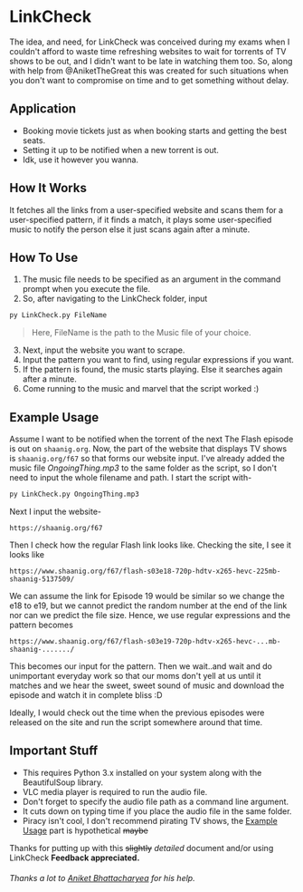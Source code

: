 # LinkCheck
The idea, and need, for LinkCheck was conceived during my exams when I couldn't afford to waste time refreshing websites to wait for torrents of TV shows to be out, and I didn't want to be late in watching them too. So, along with help from @AniketTheGreat this was created for such situations when you don't want to compromise on time and to get something without delay.
## Application
- Booking movie tickets just as when booking starts and getting the best seats.
- Setting it up to be notified when a new torrent is out.
- Idk, use it however you wanna.
## How It Works
It fetches all the links from a user-specified website and scans them for a user-specified pattern, if it finds a match, it plays some user-specified music to notify the person else it just scans again after a minute.
## How To Use
1. The music file needs to be specified as an argument in the command prompt when you execute the file.
2. So, after navigating to the LinkCheck folder, input 
``` python
py LinkCheck.py FileName
```
>Here, FileName is the path to the Music file of your choice.
3. Next, input the website you want to scrape.
4. Input the pattern you want to find, using regular expressions if you want.
5. If the pattern is found, the music starts playing. Else it searches again after a minute.
6. Come running to the music and marvel that the script worked :)
## Example Usage
Assume I want to be notified when the torrent of the next The Flash episode is out on `shaanig.org`.
Now, the part of the website that displays TV shows is ```shaanig.org/f67``` so that forms our website input.
I've already added the music file *OngoingThing.mp3* to the same folder as the script, so I don't need to input the whole filename and path.
I start the script with-
``` python
py LinkCheck.py OngoingThing.mp3
```
Next I input the website-
```
https://shaanig.org/f67
```
Then I check how the regular Flash link looks like. Checking the site, I see it looks like
```
https://www.shaanig.org/f67/flash-s03e18-720p-hdtv-x265-hevc-225mb-shaanig-5137509/
```
We can assume the link for Episode 19 would be similar so we change the e18 to e19, but we cannot predict the random number at the end of the link nor can we predict the file size. Hence, we use regular expressions and the pattern becomes
```
https://www.shaanig.org/f67/flash-s03e19-720p-hdtv-x265-hevc-...mb-shaanig-......./
```
This becomes our input for the pattern.
Then we wait..and wait and do unimportant everyday work so that our moms don't yell at us until it matches and we hear the sweet, sweet sound of music and download the episode and watch it in complete bliss :D

Ideally, I would check out the time when the previous episodes were released on the site and run the script somewhere around that time.
## Important Stuff
- This requires Python 3.x installed on your system along with the BeautifulSoup library.
- VLC media player is required to run the audio file.
- Don't forget to specify the audio file path as a command line argument.
- It cuts down on typing time if you place the audio file in the same folder.
- Piracy isn't cool, I don't recommend pirating TV shows, the [Example Usage](https://github.com/TheClashster/LinkCheck/blob/master/README.md#example-usage) part is hypothetical ~~maybe~~

Thanks for putting up with this ~~slightly~~ *detailed* document and/or using LinkCheck
**Feedback appreciated.**
###### Thanks a lot to [Aniket Bhattacharyea](https://github.com/AniketTheGreat) for his help.
